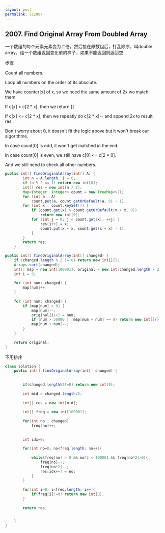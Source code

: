 ```yaml
---
layout: post
permalink: lc2007 
---
```


## 2007. Find Original Array From Doubled Array

一个数组的每个元素元素变为二倍，然后接在原数组后，打乱顺序，叫double array，给一个数组返回变化前的样子，如果不能返回则返回空

步骤

Count all numbers.

Loop all numbers on the order of its absolute.

We have counter[x] of x, so we need the same amount of 2x wo match them.

If c[x] > c[2 * x], then we return []

If c[x] <= c[2 * x], then we repeatly do c[2 * x]-- and append 2x to result res

Don't worry about 0, it doesn't fit the logic above but it won't break our algorithme.

In case count[0] is odd, it won't get matched in the end.

In case count[0] is even, we still have c[0] <= c[2 * 0].

And we still need to check all other numbers.

```java
public int[] findOriginalArray(int[] A) {
        int n = A.length, i = 0;
        if (n % 2 == 1) return new int[0];
        int[] res = new int[n / 2];
        Map<Integer, Integer> count = new TreeMap<>();
        for (int a : A)
            count.put(a, count.getOrDefault(a, 0) + 1);
        for (int x : count.keySet()) {
            if (count.get(x) > count.getOrDefault(x + x, 0))
                return new int[0];
            for (int j = 0; j < count.get(x); ++j) {
                res[i++] = x;
                count.put(x + x, count.get(x + x) - 1);
            }
        }
        return res;
    }
```

```java
public int[] findOriginalArray(int[] changed) {
    if (changed.length % 2 != 0) return new int[]{};
    Arrays.sort(changed);
    int[] map = new int[100001], original = new int[changed.length / 2];
    int i = 0;
    
    for (int num: changed) {
        map[num]++;
    }
    
    for (int num: changed) {
        if (map[num] > 0) {
            map[num]--;
            original[i++] = num;
            if (num > 50000 || map[num + num] == 0) return new int[]{};
            map[num + num]--;
        }
    }
    
    return original;
}
```

不用排序
```java
class Solution {
    public int[] findOriginalArray(int[] changed) {
        
            
        if(changed.length%2!=0) return new int[0];
        
        int mid = changed.length/2;
        
        int[] res = new int[mid];
        
        int[] freq = new int[100001];
        
        for(int no : changed)
            freq[no]++;
        
        
        int idx=0;
        
        for(int no=0; no<freq.length; no++){
            
            while(freq[no] > 0 && no*2 < 100001 && freq[no*2]>0){
                freq[no]--;
                freq[no*2]--;
                res[idx++] = no;
            }
        }
        
        for(int i=0; i<freq.length; i++){
            if(freq[i]!=0) return new int[0];
        }
        
        return res;
        

    }
}
```